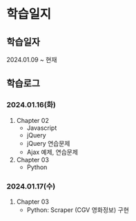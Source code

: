 # 학습일지
## 학습일자
2024.01.09 ~ 현재
## 학습로그
### 2024.01.16(화)
1. Chapter 02
    - Javascript
    - jQuery
    - jQuery 연습문제
    - Ajax 예제, 연습문제
2. Chapter 03
    - Python

### 2024.01.17(수)
1. Chapter 03
    - Python: Scraper (CGV 영화정보) 구현
